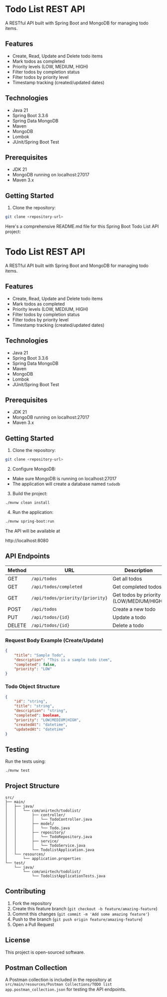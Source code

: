 # Todo List REST API

A RESTful API built with Spring Boot and MongoDB for managing todo items.

## Features

- Create, Read, Update and Delete todo items
- Mark todos as completed
- Priority levels (LOW, MEDIUM, HIGH)
- Filter todos by completion status
- Filter todos by priority level
- Timestamp tracking (created/updated dates)

## Technologies

- Java 21
- Spring Boot 3.3.6
- Spring Data MongoDB
- Maven
- MongoDB
- Lombok
- JUnit/Spring Boot Test

## Prerequisites

- JDK 21
- MongoDB running on localhost:27017
- Maven 3.x

## Getting Started

1. Clone the repository:
```bash
git clone <repository-url>
```

Here's a comprehensive README.md file for this Spring Boot Todo List API project:


# Todo List REST API

A RESTful API built with Spring Boot and MongoDB for managing todo items.

## Features

- Create, Read, Update and Delete todo items
- Mark todos as completed
- Priority levels (LOW, MEDIUM, HIGH)
- Filter todos by completion status
- Filter todos by priority level
- Timestamp tracking (created/updated dates)

## Technologies

- Java 21
- Spring Boot 3.3.6
- Spring Data MongoDB
- Maven
- MongoDB
- Lombok
- JUnit/Spring Boot Test

## Prerequisites

- JDK 21
- MongoDB running on localhost:27017
- Maven 3.x

## Getting Started

1. Clone the repository:
```bash
git clone <repository-url>
```

2. Configure MongoDB:
- Make sure MongoDB is running on localhost:27017
- The application will create a database named `tododb`

3. Build the project:
```bash
./mvnw clean install
```

4. Run the application:
```bash
./mvnw spring-boot:run
```

The API will be available at 

http://localhost:8080



## API Endpoints

| Method | URL | Description |
|--------|-----|-------------|
| GET | `/api/todos` | Get all todos |
| GET | `/api/todos/completed` | Get completed todos |
| GET | `/api/todos/priority/{priority}` | Get todos by priority (LOW/MEDIUM/HIGH) |
| POST | `/api/todos` | Create a new todo |
| PUT | `/api/todos/{id}` | Update a todo |
| DELETE | `/api/todos/{id}` | Delete a todo |

### Request Body Example (Create/Update)

```json
{
    "title": "Sample Todo",
    "description": "This is a sample todo item",
    "completed": false,
    "priority": "LOW"
}
```

### Todo Object Structure

```json
{
    "id": "string",
    "title": "string",
    "description": "string",
    "completed": boolean,
    "priority": "LOW|MEDIUM|HIGH",
    "createdAt": "datetime",
    "updatedAt": "datetime"
}
```

## Testing

Run the tests using:

```bash
./mvnw test
```

## Project Structure

```
src/
├── main/
│   ├── java/
│   │   └── com/anirtech/todolist/
│   │       ├── controller/
│   │       │   └── TodoController.java
│   │       ├── model/
│   │       │   └── Todo.java
│   │       ├── repository/
│   │       │   └── TodoRepository.java
│   │       ├── service/
│   │       │   └── TodoService.java
│   │       └── TodolistApplication.java
│   └── resources/
│       └── application.properties
└── test/
    └── java/
        └── com/anirtech/todolist/
            └── TodolistApplicationTests.java
```

## Contributing

1. Fork the repository
2. Create this feature branch (`git checkout -b feature/amazing-feature`)
3. Commit this changes (`git commit -m 'Add some amazing feature'`)
4. Push to the branch (`git push origin feature/amazing-feature`)
5. Open a Pull Request

## License

This project is open-sourced software.

## Postman Collection

A Postman collection is included in the repository at `src/main/resources/Postman Collections/TODO list app.postman_collection.json` for testing the API endpoints.
```
